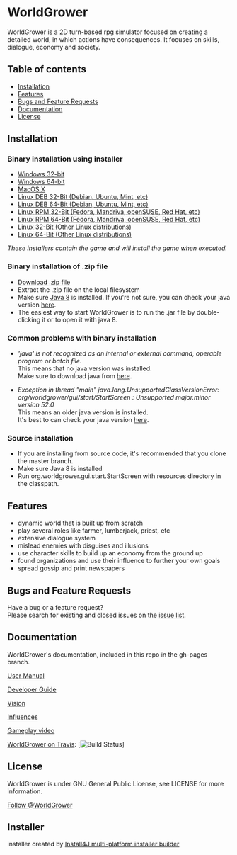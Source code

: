 # WorldGrower

WorldGrower is a 2D turn-based rpg simulator focused on creating a detailed world, in which actions have consequences.
It focuses on skills, dialogue, economy and society.

## Table of contents
- [Installation](#installation)
- [Features](#features)
- [Bugs and Feature Requests](#bugs-and-feature-requests)
- [Documentation](#documentation)
- [License](#license)

## Installation<a name="installation"></a>

### Binary installation using installer

*   [Windows 32-bit](https://github.com/WorldGrower/WorldGrower/releases/download/1.4.1/WorldGrower_windows_1_4_1_32bit.exe)
*   [Windows 64-bit](https://github.com/WorldGrower/WorldGrower/releases/download/1.4.1/WorldGrower_windows-x64_1_4_1.exe)
*   [MacOS X](https://github.com/WorldGrower/WorldGrower/releases/download/1.4.1/WorldGrower_macos_1_4_1.dmg)
*   [Linux DEB 32-Bit (Debian, Ubuntu, Mint, etc)](https://github.com/WorldGrower/WorldGrower/releases/download/1.4.1/WorldGrower_linux_1_4_1_32bit.deb)
*   [Linux DEB 64-Bit (Debian, Ubuntu, Mint, etc)](https://github.com/WorldGrower/WorldGrower/releases/download/1.4.1/WorldGrower_linux_1_4_1.deb)
*   [Linux RPM 32-Bit (Fedora, Mandriva, openSUSE, Red Hat, etc)](https://github.com/WorldGrower/WorldGrower/releases/download/1.4.1/WorldGrower_linux_1_4_1_32bit.rpm)
*   [Linux RPM 64-Bit (Fedora, Mandriva, openSUSE, Red Hat, etc)](https://github.com/WorldGrower/WorldGrower/releases/download/1.4.1/WorldGrower_linux_1_4_1.rpm)
*   [Linux 32-Bit (Other Linux distributions)](https://github.com/WorldGrower/WorldGrower/releases/download/1.4.1/WorldGrower_unix_1_4_1_32bit.sh)
*   [Linux 64-Bit (Other Linux distributions)](https://github.com/WorldGrower/WorldGrower/releases/download/1.4.1/WorldGrower_unix_1_4_1_64bit.sh)

*These installers contain the game and will install the game when executed.*

### Binary installation of .zip file

*   [Download .zip file](https://github.com/WorldGrower/WorldGrower/releases/download/1.4.1/worldgrower-1.4.1.zip)
*   Extract the .zip file on the local filesystem
*   Make sure [Java 8](http://www.oracle.com/technetwork/java/javase/downloads/jre8-downloads-2133155.html) is installed.
	If you're not sure, you can check your java version [here](https://www.java.com/verify).
*	The easiest way to start WorldGrower is to run the .jar file by double-clicking it or to open it with java 8.

### Common problems with binary installation

*	*'java' is not recognized as an internal or external command, operable program or batch file.*<br/> This means that no java version was installed.<br/> Make sure to download java from [here](http://www.oracle.com/technetwork/java/javase/downloads/jre8-downloads-2133155.html).

*	*Exception in thread "main" java.lang.UnsupportedClassVersionError: org/worldgrower/gui/start/StartScreen : Unsupported major.minor version 52.0*<br/> This means an older java version is installed.<br/> It's best to can check your java version [here](https://www.java.com/verify).

### Source installation

*   If you are installing from source code, it's recommended that you clone the master branch.
*   Make sure Java 8 is installed
*   Run org.worldgrower.gui.start.StartScreen with resources directory in the classpath.

## Features<a name="features"></a>
- dynamic world that is built up from scratch
- play several roles like farmer, lumberjack, priest, etc
- extensive dialogue system
- mislead enemies with disguises and illusions
- use character skills to build up an economy from the ground up 
- found organizations and use their influence to further your own goals
- spread gossip and print newspapers

## Bugs and Feature Requests<a name="bugs-and-feature-requests"></a>

Have a bug or a feature request?<br/>Please search for existing and closed issues
on the [issue list](https://github.com/WorldGrower/WorldGrower/issues).


## Documentation<a name="documentation"></a>

WorldGrower's documentation, included in this repo in the gh-pages branch.

[User Manual](http://worldgrower.github.io/WorldGrower/Overview.htm)

[Developer Guide](http://worldgrower.github.io/WorldGrower/DeveloperGuide.htm)

[Vision](http://worldgrower.github.io/WorldGrower/Vision.html)

[Influences](http://worldgrower.github.io/WorldGrower/Influences.html)

[Gameplay video](https://www.youtube.com/watch?v=pOd-cMtahvM&feature=youtu.be)

[WorldGrower on Travis](https://travis-ci.org/WorldGrower/WorldGrower): [![Build Status](https://travis-ci.org/WorldGrower/WorldGrower.svg?branch=master)]

## License<a name="license"></a>

WorldGrower is under GNU General Public License, see LICENSE for more information.

<a href="https://twitter.com/WorldGrower" class="twitter-follow-button" data-show-count="false">Follow @WorldGrower</a>

## Installer

installer created by [Install4J multi-platform installer builder](http://www.ej-technologies.com/products/install4j/overview.html)